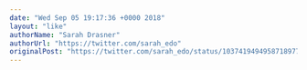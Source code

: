 ```yaml
---
date: "Wed Sep 05 19:17:36 +0000 2018"
layout: "like"
authorName: "Sarah Drasner"
authorUrl: "https://twitter.com/sarah_edo"
originalPost: "https://twitter.com/sarah_edo/status/1037419494958718977"
---
```

